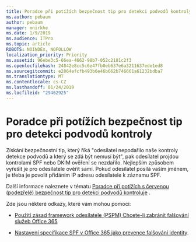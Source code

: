 ```yaml
---
title: Poradce při potížích bezpečnost tip pro detekci podvodů kontroly
ms.author: pebaum
author: pebaum
manager: mnirkhe
ms.date: 1/9/2019
ms.audience: ITPro
ms.topic: article
ROBOTS: NOINDEX, NOFOLLOW
localization_priority: Priority
ms.assetid: 96ebe3c5-66ea-4662-98b7-052c2181c2f3
ms.openlocfilehash: 24842e8cc5c6e47fb0eb637e6a3211637ede1ed8
ms.sourcegitcommit: e2864efcfb493b6e46b662b746661a61232bdba7
ms.translationtype: MT
ms.contentlocale: cs-CZ
ms.lasthandoff: 01/24/2019
ms.locfileid: "29462925"
---
```

# <a name="troubleshooting-the-safety-tip-for-fraud-detection-checks"></a>Poradce při potížích bezpečnost tip pro detekci podvodů kontroly

Získání bezpečnostní tip, který říká "odesílatel nepodařilo naše kontroly detekce podvodů a který se zdá být nemusí být", pak odesílatel projdou kontrolami SPF nebo DKIM ověření se nezdařilo. Nejlepším způsobem vyřešit je pro odesílatele ověřit sami. Pokud odesílatel posílá vaším jménem, je třeba je povolit přidáním IP adresu odesílatele k záznamu SPF.
  
Další informace naleznete v tématu [Poradce při potížích s červenou (podezřelé) bezpečnost tip pro detekci podvodů kontroluje](https://blogs.msdn.microsoft.com/tzink/2016/11/02/troubleshooting-the-red-suspicious-safety-tip-for-fraud-detection-checks/) . 
  
Zde jsou některé odkazy, které vám mohou pomoci:
  
- [Použití zásad framework odesílatele (PSPM) Chcete-li zabránit falšování služeb Office 365](https://docs.microsoft.com/en-us/office365/SecurityCompliance/how-office-365-uses-spf-to-prevent-spoofing)
    
- [Nastavení specifikace SPF v Office 365 jako prevence falšování identity](https://docs.microsoft.com/en-us/office365/SecurityCompliance/set-up-spf-in-office-365-to-help-prevent-spoofing).
    

